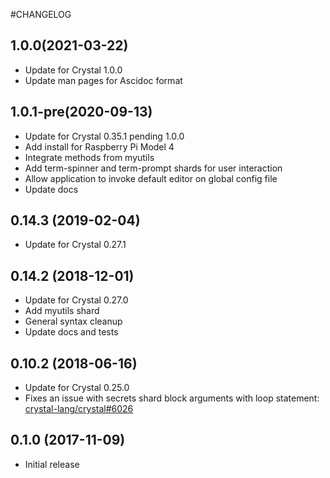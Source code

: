 #CHANGELOG
## 1.0.0(2021-03-22)
- Update for Crystal 1.0.0
- Update man pages for Ascidoc format

## 1.0.1-pre(2020-09-13)
- Update for Crystal 0.35.1 pending 1.0.0
- Add install for Raspberry Pi Model 4
- Integrate methods from myutils
- Add term-spinner and term-prompt shards for user interaction
- Allow application to invoke default editor on global config file
- Update docs

## 0.14.3 (2019-02-04)
- Update for Crystal 0.27.1

## 0.14.2 (2018-12-01)
- Update for Crystal 0.27.0
- Add myutils shard
- General syntax cleanup
- Update docs and tests

## 0.10.2 (2018-06-16)
- Update for Crystal 0.25.0
- Fixes an issue with secrets shard block arguments with loop statement:
[crystal-lang/crystal#6026](https://github.com/crystal-lang/crystal/pull/6026)

## 0.1.0 (2017-11-09)
- Initial release
